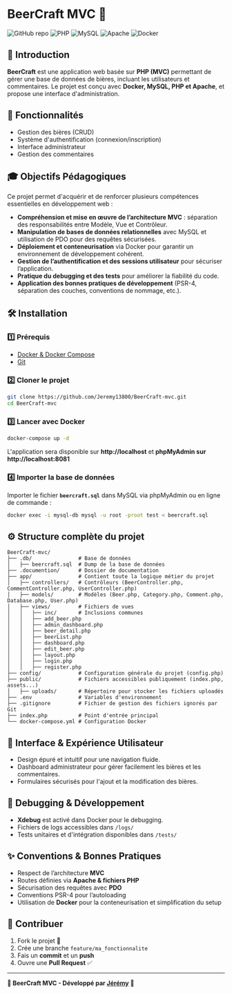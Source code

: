 # BeerCraft MVC 🍺

![GitHub repo](https://img.shields.io/badge/GitHub-Jeremy13800/BeerCraft--mvc-blue?style=flat-square&logo=github)
![PHP](https://img.shields.io/badge/PHP-8.0-blue?style=flat-square&logo=php)
![MySQL](https://img.shields.io/badge/MySQL-8.0-blue?style=flat-square&logo=mysql)
![Apache](https://img.shields.io/badge/Apache-2.4-orange?style=flat-square&logo=apache)
![Docker](https://img.shields.io/badge/Docker-Compose-2496ED?style=flat-square&logo=docker)

## 🚀 Introduction

**BeerCraft** est une application web basée sur **PHP (MVC)** permettant de gérer une base de données de bières, incluant les utilisateurs et commentaires. Le projet est conçu avec **Docker, MySQL, PHP et Apache**, et propose une interface d'administration.

## 📂 Fonctionnalités

- Gestion des bières (CRUD)
- Système d'authentification (connexion/inscription)
- Interface administrateur
- Gestion des commentaires

## 🎓 Objectifs Pédagogiques

Ce projet permet d'acquérir et de renforcer plusieurs compétences essentielles en développement web :

- **Compréhension et mise en œuvre de l’architecture MVC** : séparation des responsabilités entre Modèle, Vue et Contrôleur.
- **Manipulation de bases de données relationnelles** avec MySQL et utilisation de PDO pour des requêtes sécurisées.
- **Déploiement et conteneurisation** via Docker pour garantir un environnement de développement cohérent.
- **Gestion de l’authentification et des sessions utilisateur** pour sécuriser l’application.
- **Pratique du debugging et des tests** pour améliorer la fiabilité du code.
- **Application des bonnes pratiques de développement** (PSR-4, séparation des couches, conventions de nommage, etc.).

## 🛠️ Installation

### 1️⃣ Prérequis

- [Docker & Docker Compose](https://www.docker.com/)
- [Git](https://git-scm.com/)

### 2️⃣ Cloner le projet

```bash
git clone https://github.com/Jeremy13800/BeerCraft-mvc.git
cd BeerCraft-mvc
```

### 3️⃣ Lancer avec Docker

```bash
docker-compose up -d
```

L'application sera disponible sur **http://localhost** et **phpMyAdmin sur http://localhost:8081**

### 4️⃣ Importer la base de données

Importer le fichier **`beercraft.sql`** dans MySQL via phpMyAdmin ou en ligne de commande :

```bash
docker exec -i mysql-db mysql -u root -proot test < beercraft.sql
```

## ⚙️ Structure complète du projet

```
BeerCraft-mvc/
├── .db/               # Base de données
│   ├── beercraft.sql  # Dump de la base de données
├── .documention/      # Dossier de documentation
├── app/               # Contient toute la logique métier du projet
│   ├── controllers/   # Contrôleurs (BeerController.php, CommentController.php, UserController.php)
│   ├── models/        # Modèles (Beer.php, Category.php, Comment.php, Database.php, User.php)
│   ├── views/         # Fichiers de vues
│   │   ├── inc/       # Inclusions communes
│   │   ├── add_beer.php
│   │   ├── admin_dashboard.php
│   │   ├── beer_detail.php
│   │   ├── beerList.php
│   │   ├── dashboard.php
│   │   ├── edit_beer.php
│   │   ├── layout.php
│   │   ├── login.php
│   │   ├── register.php
├── config/            # Configuration générale du projet (config.php)
├── public/            # Fichiers accessibles publiquement (index.php, assets...)
│   ├── uploads/       # Répertoire pour stocker les fichiers uploadés
├── .env               # Variables d'environnement
├── .gitignore         # Fichier de gestion des fichiers ignorés par Git
├── index.php          # Point d'entrée principal
└── docker-compose.yml # Configuration Docker
```

## 🎨 Interface & Expérience Utilisateur

- Design épuré et intuitif pour une navigation fluide.
- Dashboard administrateur pour gérer facilement les bières et les commentaires.
- Formulaires sécurisés pour l'ajout et la modification des bières.

## 🐞 Debugging & Développement

- **Xdebug** est activé dans Docker pour le debugging.
- Fichiers de logs accessibles dans `/logs/`
- Tests unitaires et d'intégration disponibles dans `/tests/`

## ✨ Conventions & Bonnes Pratiques

- Respect de l’architecture **MVC**
- Routes définies via **Apache & fichiers PHP**
- Sécurisation des requêtes avec **PDO**
- Conventions PSR-4 pour l’autoloading
- Utilisation de **Docker** pour la conteneurisation et simplification du setup

## 👥 Contribuer

1. Fork le projet 🍴
2. Crée une branche `feature/ma_fonctionnalite`
3. Fais un **commit** et un **push**
4. Ouvre une **Pull Request** ✅

---

**🚀 BeerCraft MVC - Développé par [Jérémy](https://github.com/Jeremy13800) 🍻**
